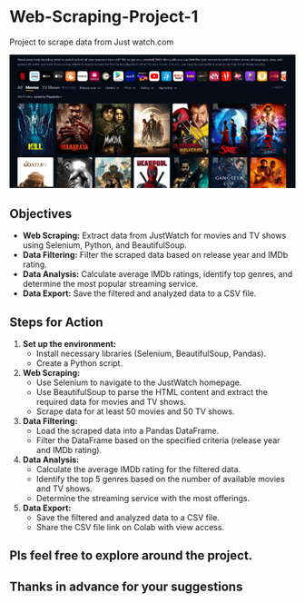 # Web-Scraping-Project-1
Project to scrape data from Just watch.com

![Just Watch](https://github.com/ANURUDRA-JENA/Web-Scraping-Project-1/blob/e7051ddd0790e8ecd224d4bcedd62c42107e103b/asset_management/Screenshot%202024-08-21%20195511.png)
<h2>Objectives</h2>
<ul>
    <li><strong>Web Scraping:</strong> Extract data from JustWatch for movies and TV shows using Selenium,&nbsp;Python,&nbsp;and BeautifulSoup.</li>
    <li><strong>Data Filtering:</strong> Filter the scraped data based on release year and IMDb rating.</li>
    <li><strong>Data Analysis:</strong> Calculate average IMDb ratings,&nbsp;identify top genres,&nbsp;and determine the most popular streaming service.</li>
    <li><strong>Data Export:</strong> Save the filtered and analyzed data to a CSV file.</li>
</ul>
<h2>Steps for Action</h2>
<ol>
    <li><strong>Set up the environment:</strong>
        <ul>
            <li>Install necessary libraries (Selenium,&nbsp;BeautifulSoup,&nbsp;Pandas).</li>
            <li>Create a Python script.</li>
        </ul>
    </li>
    <li><strong>Web Scraping:</strong>
        <ul>
            <li>Use Selenium to navigate to the JustWatch homepage.</li>
            <li>Use BeautifulSoup to parse the HTML content and extract the required data for movies and TV shows.</li>
            <li>Scrape data for at least 50 movies and 50 TV shows.</li>
        </ul>
    </li>
    <li><strong>Data Filtering:</strong>
        <ul>
            <li>Load the scraped data into a Pandas DataFrame.</li>
            <li>Filter the DataFrame based on the specified criteria (release year and IMDb rating).</li>
        </ul>
    </li>
    <li><strong>Data Analysis:</strong>
        <ul>
            <li>Calculate the average IMDb rating for the filtered data.</li>
            <li>Identify the top 5 genres based on the number of available movies and TV shows.</li>
            <li>Determine the streaming service with the most offerings.</li>
        </ul>
    </li>
    <li><strong>Data Export:</strong>
        <ul>
            <li>Save the filtered and analyzed data to a CSV file.</li>
            <li>Share the CSV file link on Colab with view access.</li>
        </ul>
    </li>
</ol>


<h2>Pls feel free to explore around the project.</h2>
<h2>Thanks in advance for your suggestions</h2>
